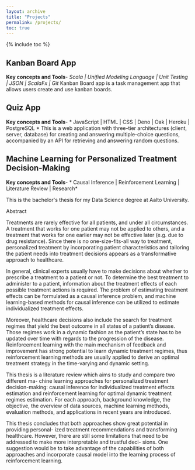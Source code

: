 ```yaml
---
layout: archive
title: "Projects"
permalink: /projects/
toc: true
---
```

{% include toc %}


## Kanban Board App
**Key concepts and Tools**- *Scala | Unified Modeling Language | Unit Testing | JSON | ScalaFx | Git*
Kanban Board app is a task management app that allows users create and use kanban boards.




## Quiz App
**Key concepts and Tools**- * JavaScript | HTML | CSS | Deno | Oak | Heroku | PostgreSQL *
This is a web application with three-tier architectures (client, server, database) for creating and answering multiple-choice questions, accompanied by an API for retrieving and answering random questions.
        




## Machine Learning for Personalized Treatment Decision-Making
**Key concepts and Tools**- * Causal Inference | Reinforcement Learning | Literature Review | Research*

This is the bachelor's thesis for my Data Science degree at Aalto University.

Abstract

Treatments are rarely effective for all patients, and under all circumstances. A treatment
that works for one patient may not be applied to others, and a treatment that works
for one earlier may not be effective later (e.g. due to drug resistance). Since there is
no one-size-fits-all way to treatment, personalized treatment by incorporating patient
characteristics and tailoring the patient needs into treatment decisions appears as a
transformative approach to healthcare.

In general, clinical experts usually have to make decisions about whether to prescribe a
treatment to a patient or not. To determine the best treatment to administer to a patient,
information about the treatment effects of each possible treatment actions is required.
The problem of estimating treatment effects can be formulated as a causal inference
problem, and machine learning-based methods for causal inference can be utilized to
estimate individualized treatment effects.

Moreover, healthcare decisions also include the search for treatment regimes that
yield the best outcome in all states of a patient’s disease. Those regimes work in a
dynamic fashion as the patient’s state has to be updated over time with regards to
the progression of the disease. Reinforcement learning with the main mechanism of
feedback and improvement has strong potential to learn dynamic treatment regimes,
thus reinforcement learning methods are usually applied to derive an optimal treatment
strategy in the time-varying and dynamic setting.

This thesis is a literature review which aims to study and compare two different ma-
chine learning approaches for personalized treatment decision-making: causal inference
for individualized treatment effects estimation and reinforcement learning for optimal
dynamic treatment regimes estimation. For each approach, background knowledge, the
objective, the overview of data sources, machine learning methods, evaluation methods,
and applications in recent years are introduced.

This thesis concludes that both approaches show great potential in providing personal-
ized treatment recommendations and transforming healthcare. However, there are still
some limitations that need to be addressed to make more interpretable and trustful deci-
sions. One suggestion would be to take advantage of the capabilities of both approaches
and incorporate causal model into the learning process of reinforcement learning.